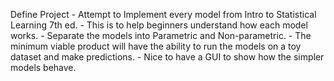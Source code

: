 Define Project
    - Attempt to Implement every model from Intro to Statistical Learning 7th ed. 
        - This is to help beginners understand how each model works. 
    - Separate the models into Parametric and Non-parametric. 
    - The minimum viable product will have the ability to run the models on a toy dataset and make predictions. 
    - Nice to have a GUI to show how the simpler models behave. 

